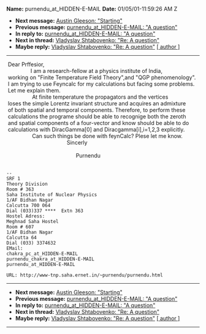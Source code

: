 **Name:** purnendu_at_HIDDEN-E-MAIL
**Date:** 01/05/01-11:59:26 AM Z

  - **Next message:** [Austin Gleeson: "Starting"](0028.html)
  - **Previous message:** [purnendu_at_HIDDEN-E-MAIL: "A
    question"](0026.html)
  - **In reply to:** [purnendu_at_HIDDEN-E-MAIL: "A
    question"](0026.html)
  - **Next in thread:** [Vladyslav Shtabovenko: "Re: A
    question"](1331.html)
  - **Maybe reply:** [Vladyslav Shtabovenko: "Re: A
    question"](1331.html)
    [[ author ]](author.html#27)

-----

 Dear Prffesior,  
                I am a research-fellow at a physics institute of
India,  
 working on "Finite Temperature Field Theory",and "QGP phenomenology".  
 I am trying to use Feyncalc for my calculations but facing some
problems.  
 Let me explain them.  
                 At finite temperature the propagators and the
vertices  
 loses the simple Lorentz invariant structure and acquires an
admixture  
 of both spatial and temporal components. Therefore, to perform these  
 calculations the programe should be able to recognige both the zeroth  
 and spatial components of a four-vector and know should be able to do  
 calculations with DiracGamma[0] and
Diracgamma[i],i=1,2,3 explicitly.  
                 Can such things be done with feynCalc? Plese let me
know.  
                                        Sincerly  
           
                                              Purnendu  
   

    -- 
    SRF 1
    Theory Division
    Room # 363
    Saha Institute of Nuclear Physics
    1/AF Bidhan Nagar
    Calcutta 700 064
    Dial (033)337 ****  Extn 363
    Hostel Adress:
    Meghnad Saha Hostel
    Room # 607
    1/AF Bidhan Nagar
    Calcutta 64
    Dial (033) 3374632
    EMail:
    chakra_pc_at_HIDDEN-E-MAIL
    purnendu_chakra_at_HIDDEN-E-MAIL
    purnendu_at_HIDDEN-E-MAIL
      
    URL: http://www-tnp.saha.ernet.in/~purnendu/purnendu.html

-----

  - **Next message:** [Austin Gleeson: "Starting"](0028.html)
  - **Previous message:** [purnendu_at_HIDDEN-E-MAIL: "A
    question"](0026.html)
  - **In reply to:** [purnendu_at_HIDDEN-E-MAIL: "A
    question"](0026.html)
  - **Next in thread:** [Vladyslav Shtabovenko: "Re: A
    question"](1331.html)
  - **Maybe reply:** [Vladyslav Shtabovenko: "Re: A
    question"](1331.html)
    [[ author ]](author.html#27)

-----

